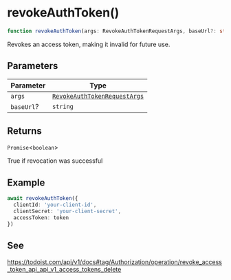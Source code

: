 # revokeAuthToken()

```ts
function revokeAuthToken(args: RevokeAuthTokenRequestArgs, baseUrl?: string): Promise<boolean>
```

Revokes an access token, making it invalid for future use.

## Parameters

| Parameter | Type |
| ------ | ------ |
| `args` | [`RevokeAuthTokenRequestArgs`](../type-aliases/RevokeAuthTokenRequestArgs.md) |
| `baseUrl`? | `string` |

## Returns

`Promise`\<`boolean`\>

True if revocation was successful

## Example

```typescript
await revokeAuthToken({
  clientId: 'your-client-id',
  clientSecret: 'your-client-secret',
  accessToken: token
})
```

## See

https://todoist.com/api/v1/docs#tag/Authorization/operation/revoke_access_token_api_api_v1_access_tokens_delete
